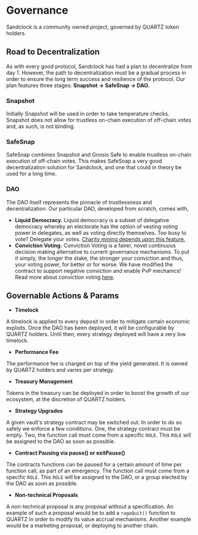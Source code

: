 # Governance

Sandclock is a community owned project, governed by QUARTZ token holders.

## Road to Decentralization

As with every good protocol, Sandclock has had a plan to decentralize from day 1. However, the path to decentralization must be a gradual process in order to ensure the long term success and resilience of the protocol. Our plan features three stages: **Snapshot → SafeSnap → DAO.**

### **Snapshot**

Initially Snapshot will be used in order to take temperature checks. Snapshot does not allow for trustless on-chain execution of off-chain votes and, as such, is not binding.

### SafeSnap

SafeSnap combines Snapshot and Gnosis Safe to enable trustless on-chain execution of off-chain votes. This makes SafeSnap a very good decentralization solution for Sandclock, and one that could in theory be used for a long time.

### DAO

The DAO itself represents the pinnacle of trustlessness and decentralization. Our particular DAO, developed from scratch, comes with,

* **Liquid Democracy.** Liquid democracy is a subset of delegative democracy whereby an electorate has the option of vesting voting power in delegates, as well as voting directly themselves. Too busy to vote? Delegate your votes. [Charity mining depends upon this feature.](allocation.md#charity-mining-permalocked-tokens)
* **Conviction Voting.** Conviction Voting is a fairer, novel continuous decision making alternative to current governance mechanisms. To put it simply, the longer the stake, the stronger your conviction and thus, your voting power, for better or for worse. We have modified the contract to support negative conviction and enable PvP mechanics! Read more about conviction voting [here](https://medium.com/commonsstack/conviction-voting-a-novel-continuous-decision-making-alternative-to-governance-62e215ad2b3d).

## Governable Actions & Params

* **Timelock**

A timelock is applied to every deposit in order to mitigate certain economic exploits. Once the DAO has been deployed, it will be configurable by QUARTZ holders. Until then, every strategy deployed will have a very low timelock.

* **Performance Fee**

The performance fee is charged on top of the yield generated. It is owned by QUARTZ holders and varies per strategy.

* **Treasury Management**

Tokens in the treasury can be deployed in order to boost the growth of our ecosystem, at the discretion of QUARTZ holders.

* **Strategy Upgrades**

A given vault's strategy contract may be switched out. In order to do so safely we enforce a few conditions. One, the strategy contract must be empty. Two, the function call must come from a specific `ROLE`. This `ROLE` will be assigned to the DAO as soon as possible.

* **Contract Pausing via pause() or exitPause()**

The contracts functions can be paused for a certain amount of time per function call, as part of an emergency. The function call must come from a specific `ROLE`. This `ROLE` will be assigned to the DAO, or a group elected by the DAO as soon as possible.

* **Non-technical Proposals**

A non-technical proposal is any proposal without a specification. An example of such a proposal would be to add a `rageQuit()` function to QUARTZ in order to modify its value accrual mechanisms. Another example would be a marketing proposal, or deploying to another chain.

##
